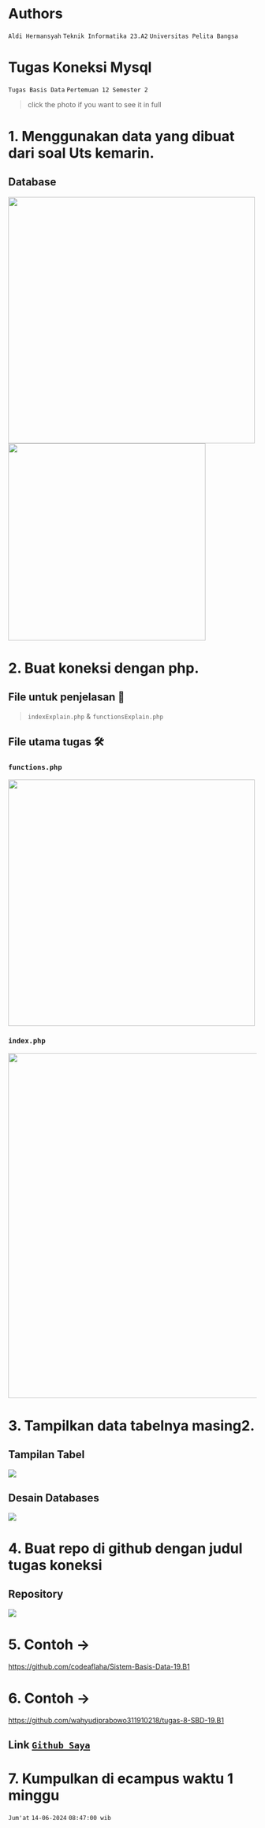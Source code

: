 # Authors
`Aldi Hermansyah`
`Teknik Informatika 23.A2`
`Universitas Pelita Bangsa`

# Tugas Koneksi Mysql
`Tugas Basis Data`
`Pertemuan 12 Semester 2`
> click the photo if you want to see it in full

# 1. Menggunakan data yang dibuat dari soal Uts kemarin.
  ## Database
  <img src="P12 - 1 database aldihermansyah312310200.png" width="500" img> <img src="P12 - 2 database aldihermansyah312310200.png" width="400" img>
  
# 2. Buat koneksi dengan php.
  ## File untuk penjelasan 📝
  > `indexExplain.php` & `functionsExplain.php`
  
  ## File utama tugas 🛠
  ### `functions.php`
  <img src="P12 - php functions.png" width="500" img>

  ### `index.php`
  <img src="P12 - php index.png" width="700" img>
  
# 3. Tampilkan data tabelnya masing2.
  ## Tampilan Tabel
  <img src="P12 - hasil tabel.png" img>

  ## Desain Databases
  <img src="P12 - desain databases.png" img>
  
# 4. Buat repo di github dengan judul tugas koneksi
  ## Repository
  <img src="P12 - repository.png" img>
  
# 5. Contoh ->
https://github.com/codeaflaha/Sistem-Basis-Data-19.B1

# 6. Contoh ->
https://github.com/wahyudiprabowo311910218/tugas-8-SBD-19.B1
  ## Link <a href="https://github.com/miya3333/TugasKoneksiMysql">`Github Saya`</a>
  
# 7. Kumpulkan di ecampus waktu 1 minggu
`Jum'at` `14-06-2024` `08:47:00 wib`